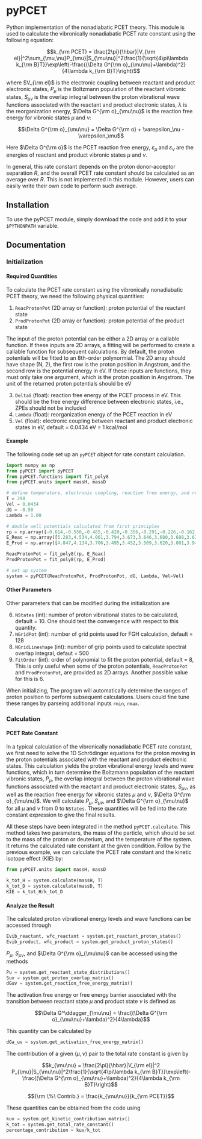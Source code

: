 # pyPCET
Python implementation of the nonadiabatic PCET theory. This module is used to calculate the vibronically nonadiabatic PCET rate constant using the following equation:
```math
k_{\rm PCET} = \frac{2\pi}{\hbar}|V_{\rm el}|^2\sum_{\mu,\nu}P_{\mu}|S_{\mu\nu}|^2\frac{1}{\sqrt{4\pi\lambda k_{\rm B}T}}\exp\left(-\frac{(\Delta G^{\rm o}_{\mu\nu}+\lambda)^2}{4\lambda k_{\rm B}T}\right)
```
where $`V_{\rm el}`$ is the electronic coupling between reactant and product electronic states, $`P_{\mu}`$ is the Boltzmann population of the reactant vibronic states, $`S_{\mu\nu}`$ is the overlap integral between the proton vibrational wave functions associated with the reactant and product electronic states, $`\lambda`$ is the reorganization energy, $`\Delta G^{\rm o}_{\mu\nu}`$ is the reaction free energy for vibronic states $\mu$ and $\nu$: 
```math
\Delta G^{\rm o}_{\mu\nu} = \Delta G^{\rm o} + \varepsilon_\nu - \varepsilon_\mu
```
Here $\Delta G^{\rm o}$ is the PCET reaction free energy, $\varepsilon_\mu$ and $\varepsilon_\nu$ are the energies of reactant and product vibronic states $\mu$ and $\nu$. 

In general, this rate constant depends on the proton donor-acceptor separation $R$, and the overall PCET rate constant should be calculated as an average over $R$. This is not implemented in this module. However, users can easily write their own code to perform such average. 

## Installation 
To use the pyPCET module, simply download the code and add it to your `$PYTHONPATH` variable.

## Documentation

### Initialization

#### Required Quantities
To calculate the PCET rate constant using the vibronically nonadiabatic PCET theory, we need the following physical quantities: 

1. `ReacProtonPot` (2D array or function): proton potential of the reactant state
2. `ProdProtonPot` (2D array or function): proton potential of the product state

The input of the proton potential can be either a 2D array or a callable function. If these inputs are 2D arrays, a fitting will be performed to create a callable function for subsequent calculations. By default, the proton potentials will be fitted to an 8th-order polynormial. The 2D array should have shape (N, 2), the first row is the proton position in Angstrom, and the second row is the potential energy in eV. If these inputs are functions, they must only take one argument, which is the proton position in Angstrom. The unit of the returned proton potentials should be eV

3. `DeltaG` (float): reaction free energy of the PCET process in eV. This should be the free energy difference between electronic states, i.e., ZPEs should not be included
4. `Lambda` (float): reorganization energy of the PCET reaction in eV
5. `Vel` (float): electronic coupling between reactant and product electronic states in eV, default = 0.0434 eV = 1 kcal/mol


#### Example
The following code set up an `pyPCET` object for rate constant calculation. 
```python
import numpy as np
from pyPCET import pyPCET
from pyPCET.functions import fit_poly8 
from pyPCET.units import massH, massD

# define temperature, electronic coupling, reaction free energy, and reorganization energy 
T = 298
Vel = 0.0434
dG = -0.50
Lambda = 1.00

# double well potentials calculated from first principles 
rp = np.array([-0.614,-0.550,-0.485,-0.420,-0.356,-0.291,-0.226,-0.162,-0.097,-0.032,0.032,0.097,0.162,0.226,0.291,0.356,0.420,0.485,0.550,0.614])
E_Reac = np.array([5.283,4.534,4.061,3.794,3.673,3.646,3.680,3.688,3.634,3.646,3.602,3.513,3.392,3.257,3.138,3.078,3.140,3.413,4.022,5.144])
E_Prod = np.array([4.847,4.134,3.706,3.495,3.452,3.509,3.620,3.801,3.949,4.073,4.157,4.194,4.189,4.157,4.128,4.144,4.270,4.597,5.250,6.411])

ReacProtonPot = fit_poly8(rp, E_Reac) 
ProdProtonPot = fit_poly8(rp, E_Prod)

# set up system
system = pyPCET(ReacProtonPot, ProdProtonPot, dG, Lambda, Vel=Vel)
```


#### Other Parameters
Other parameters that can be modified during the initialization are

6. `NStates` (int): number of proton vibrational states to be calculated, default = 10. One should test the convergence with respect to this quantity. 
7. `NGridPot` (int): number of grid points used for FGH calculation, default = 128
8. `NGridLineshape` (int): number of grip points used to calculate spectral overlap integral, defaut = 500
9. `FitOrder` (int): order of polynomial to fit the proton potential, default = 8, This is only useful when some of the proton potentials, `ReacProtonPot` and `ProdProtonPot`, are provided as 2D arrays. Another possible value for this is 6.

When initializing, The program will automatically determine the ranges of proton position to perform subsequent calculations. Users could fine tune these ranges by parseing additional inputs `rmin`, `rmax`. 


### Calculation
#### PCET Rate Constant
In a typical calculation of the vibronically nonadiabatic PCET rate constant, we first need to solve the 1D Schrödinger equations for the proton moving in the proton potentials associated with the reactant and product electronic states. This calculation yields the proton vibrational energy levels and wave functions, which in turn determine the Boltzmann population of the reactant vibronic states, $`P_{\mu}`$, the overlap integral between the proton vibrational wave functions associated with the reactant and product electronic states, $`S_{\mu\nu}`$, as well as the reaction free energy for vibronic states $\mu$ and $\nu$, $`\Delta G^{\rm o}_{\mu\nu}`$. We will calculate $`P_{\mu}`$, $`S_{\mu\nu}`$, and $`\Delta G^{\rm o}_{\mu\nu}`$ for all $`\mu`$ and $`\nu`$ from 0 to `NStates`. These quantities will be fed into the rate constant expression to give the final results. 

All these steps have been integrated in the method `pyPCET.calculate`.  This method takes two parameters, the mass of the particle, which should be set to the mass of the proton or deuterium, and the temperature of the system. It returns the calculated rate constant at the given condition. Follow by the previous example, we can calculate the PCET rate constant and the kinetic isotope effect (KIE) by: 
```python
from pyPCET.units import massH, massD

k_tot_H = system.calculate(massH, T)
k_tot_D = system.calculate(massD, T)
KIE = k_tot_H/k_tot_D
```

#### Analyze the Result
The calculated proton vibrational energy levels and wave functions can be accessed through
```python
Evib_reactant, wfc_reactant = system.get_reactant_proton_states()
Evib_product, wfc_product = system.get_product_proton_states()
```
$`P_{\mu}`$, $`S_{\mu\nu}`$, and $`\Delta G^{\rm o}_{\mu\nu}`$ can be accessed using the methods
```python
Pu = system.get_reactant_state_distributions()
Suv = system.get_proton_overlap_matrix()
dGuv = system.get_reaction_free_energy_matrix()
```

The activation free energy or free energy barrier associated with the transition between reactant state $\mu$ and product state $\nu$ is defined as
```math
\Delta G^\ddagger_{\mu\nu} = \frac{(\Delta G^{\rm o}_{\mu\nu}+\lambda)^2}{4\lambda}
```
This quantity can be calculated by
```python
dGa_uv = system.get_activation_free_energy_matrix() 
```

The contribution of a given $`(\mu,\nu)`$ pair to the total rate constant is given by
```math
k_{\mu\nu} = \frac{2\pi}{\hbar}|V_{\rm el}|^2 P_{\mu}|S_{\mu\nu}|^2\frac{1}{\sqrt{4\pi\lambda k_{\rm B}T}}\exp\left(-\frac{(\Delta G^{\rm o}_{\mu\nu}+\lambda)^2}{4\lambda k_{\rm B}T}\right)
```

```math
{\rm \%\ Contrib.} = \frac{k_{\mu\nu}}{k_{\rm PCET}}
```

These quantities can be obtained from the code using
```python
kuv = system.get_kinetic_contribution_matrix()
k_tot = system.get_total_rate_constant()
percentage_contribution = kuv/k_tot
```
